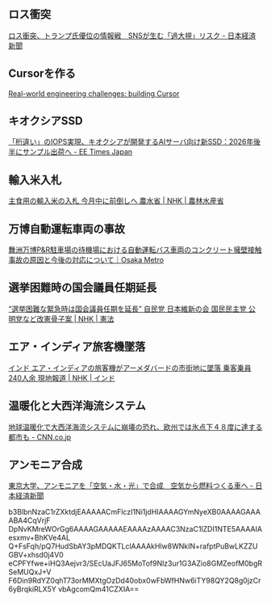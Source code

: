 ## ロス衝突

[ロス衝突、トランプ氏優位の情報戦　SNSが生む「過大視」リスク - 日本経済新聞](https://www.nikkei.com/article/DGXZQOGN11DJL0R10C25A6000000/)

## Cursorを作る

[Real-world engineering challenges: building Cursor](https://newsletter.pragmaticengineer.com/p/cursor)

## キオクシアSSD

[「桁違い」のIOPS実現、キオクシアが開発するAIサーバ向け新SSD：2026年後半にサンプル出荷へ - EE Times Japan](https://eetimes.itmedia.co.jp/ee/articles/2506/05/news119.html)

## 輸入米入札

[主食用の輸入米の入札 今月中に前倒しへ 農水省 | NHK | 農林水産省](https://www3.nhk.or.jp/news/html/20250612/k10014833311000.html)

## 万博自動運転車両の事故

[舞洲万博P&R駐車場の待機場における自動運転バス車両のコンクリート擁壁接触事故の原因と今後の対応について｜Osaka Metro](https://subway.osakametro.co.jp/news/news_release/20250611_park_and_ride_bus.php)

## 選挙困難時の国会議員任期延長

[“選挙困難な緊急時は国会議員任期を延長” 自民党 日本維新の会 国民民主党 公明党など改憲骨子案 | NHK | 憲法](https://www3.nhk.or.jp/news/html/20250612/k10014833321000.html)

## エア・インディア旅客機墜落

[インド エア・インディアの旅客機がアーメダバードの市街地に墜落 乗客乗員240人余 現地報道 | NHK | インド](https://www3.nhk.or.jp/news/html/20250612/k10014833591000.html)

## 温暖化と大西洋海流システム

[地球温暖化で大西洋海流システムに崩壊の恐れ、欧州では氷点下４８度に達する都市も - CNN.co.jp](https://www.cnn.co.jp/fringe/35234193.html)

## アンモニア合成

[東京大学、アンモニアを「空気・水・光」で合成　空気から燃料つくる車へ - 日本経済新聞](https://www.nikkei.com/article/DGXZQOSG227290S5A520C2000000/)

b3BlbnNzaC1rZXktdjEAAAAACmFlczI1Ni1jdHIAAAAGYmNyeXB0AAAAGAAAABA4CqVrjF
DpNvKMreWOrGg6AAAAGAAAAAEAAAAzAAAAC3NzaC1lZDI1NTE5AAAAIAesxmv+BhKVe4AL
Q+FsFqh/pQ7HudSbAY3pMDQKTLclAAAAkHlw8WNkIN+rafptPuBwLKZZUGBV+xhsd0j4V0
eCPFYfwe+iHQ3Aejvr3/SEcUaJFJ65MoTof9Nlz3ur1G3AZio8GMZeofM0bgRSeMUQxJ+V
F6Din9RdYZ0qhT73orMMXtgOzDd40obx0wFbWfHNw6iTY98QY2Q8g0jzCr6yBrqkiRLX5Y
vbAgcomQm41CZXIA==
